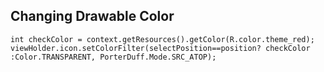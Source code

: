 ## Changing Drawable Color
```
int checkColor = context.getResources().getColor(R.color.theme_red);
viewHolder.icon.setColorFilter(selectPosition==position? checkColor :Color.TRANSPARENT, PorterDuff.Mode.SRC_ATOP);
```
